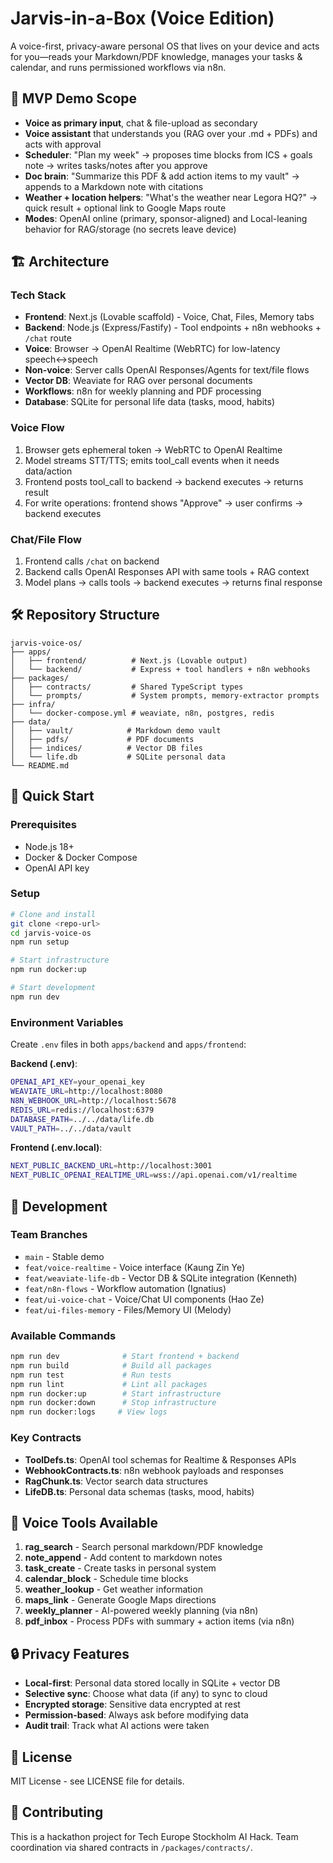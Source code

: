 # Jarvis-in-a-Box (Voice Edition)

A voice-first, privacy-aware personal OS that lives on your device and acts for you—reads your Markdown/PDF knowledge, manages your tasks & calendar, and runs permissioned workflows via n8n.

## 🎯 MVP Demo Scope

- **Voice as primary input**, chat & file-upload as secondary
- **Voice assistant** that understands you (RAG over your .md + PDFs) and acts with approval
- **Scheduler**: "Plan my week" → proposes time blocks from ICS + goals note → writes tasks/notes after you approve
- **Doc brain**: "Summarize this PDF & add action items to my vault" → appends to a Markdown note with citations
- **Weather + location helpers**: "What's the weather near Legora HQ?" → quick result + optional link to Google Maps route
- **Modes**: OpenAI online (primary, sponsor-aligned) and Local-leaning behavior for RAG/storage (no secrets leave device)

## 🏗️ Architecture

### Tech Stack
- **Frontend**: Next.js (Lovable scaffold) - Voice, Chat, Files, Memory tabs
- **Backend**: Node.js (Express/Fastify) - Tool endpoints + n8n webhooks + `/chat` route
- **Voice**: Browser → OpenAI Realtime (WebRTC) for low-latency speech↔speech
- **Non-voice**: Server calls OpenAI Responses/Agents for text/file flows
- **Vector DB**: Weaviate for RAG over personal documents
- **Workflows**: n8n for weekly planning and PDF processing
- **Database**: SQLite for personal life data (tasks, mood, habits)

### Voice Flow
1. Browser gets ephemeral token → WebRTC to OpenAI Realtime
2. Model streams STT/TTS; emits tool_call events when it needs data/action
3. Frontend posts tool_call to backend → backend executes → returns result
4. For write operations: frontend shows "Approve" → user confirms → backend executes

### Chat/File Flow
1. Frontend calls `/chat` on backend
2. Backend calls OpenAI Responses API with same tools + RAG context
3. Model plans → calls tools → backend executes → returns final response

## 🛠️ Repository Structure

```
jarvis-voice-os/
├── apps/
│   ├── frontend/          # Next.js (Lovable output)
│   └── backend/           # Express + tool handlers + n8n webhooks
├── packages/
│   ├── contracts/         # Shared TypeScript types
│   └── prompts/           # System prompts, memory-extractor prompts
├── infra/
│   └── docker-compose.yml # weaviate, n8n, postgres, redis
├── data/
│   ├── vault/            # Markdown demo vault
│   ├── pdfs/             # PDF documents
│   ├── indices/          # Vector DB files
│   └── life.db           # SQLite personal data
└── README.md
```

## 🚀 Quick Start

### Prerequisites
- Node.js 18+
- Docker & Docker Compose
- OpenAI API key

### Setup
```bash
# Clone and install
git clone <repo-url>
cd jarvis-voice-os
npm run setup

# Start infrastructure
npm run docker:up

# Start development
npm run dev
```

### Environment Variables
Create `.env` files in both `apps/backend` and `apps/frontend`:

**Backend (.env)**:
```bash
OPENAI_API_KEY=your_openai_key
WEAVIATE_URL=http://localhost:8080
N8N_WEBHOOK_URL=http://localhost:5678
REDIS_URL=redis://localhost:6379
DATABASE_PATH=../../data/life.db
VAULT_PATH=../../data/vault
```

**Frontend (.env.local)**:
```bash
NEXT_PUBLIC_BACKEND_URL=http://localhost:3001
NEXT_PUBLIC_OPENAI_REALTIME_URL=wss://api.openai.com/v1/realtime
```

## 🔧 Development

### Team Branches
- `main` - Stable demo
- `feat/voice-realtime` - Voice interface (Kaung Zin Ye)
- `feat/weaviate-life-db` - Vector DB & SQLite integration (Kenneth)
- `feat/n8n-flows` - Workflow automation (Ignatius)  
- `feat/ui-voice-chat` - Voice/Chat UI components (Hao Ze)
- `feat/ui-files-memory` - Files/Memory UI (Melody)

### Available Commands
```bash
npm run dev              # Start frontend + backend
npm run build            # Build all packages
npm run test             # Run tests
npm run lint             # Lint all packages
npm run docker:up        # Start infrastructure
npm run docker:down      # Stop infrastructure
npm run docker:logs     # View logs
```

### Key Contracts
- **ToolDefs.ts**: OpenAI tool schemas for Realtime & Responses APIs
- **WebhookContracts.ts**: n8n webhook payloads and responses
- **RagChunk.ts**: Vector search data structures
- **LifeDB.ts**: Personal data schemas (tasks, mood, habits)

## 🎤 Voice Tools Available

1. **rag_search** - Search personal markdown/PDF knowledge
2. **note_append** - Add content to markdown notes
3. **task_create** - Create tasks in personal system
4. **calendar_block** - Schedule time blocks
5. **weather_lookup** - Get weather information
6. **maps_link** - Generate Google Maps directions
7. **weekly_planner** - AI-powered weekly planning (via n8n)
8. **pdf_inbox** - Process PDFs with summary + action items (via n8n)

## 🔒 Privacy Features

- **Local-first**: Personal data stored locally in SQLite + vector DB
- **Selective sync**: Choose what data (if any) to sync to cloud
- **Encrypted storage**: Sensitive data encrypted at rest
- **Permission-based**: Always ask before modifying data
- **Audit trail**: Track what AI actions were taken

## 📝 License

MIT License - see LICENSE file for details.

## 🤝 Contributing

This is a hackathon project for Tech Europe Stockholm AI Hack. Team coordination via shared contracts in `/packages/contracts/`.
